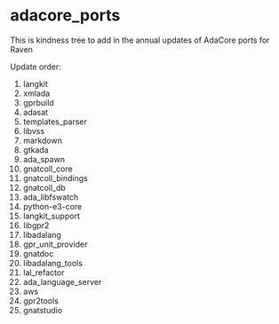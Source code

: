 # adacore_ports
This is kindness tree to add in the annual updates of AdaCore ports for Raven

Update order:

1. langkit
2. xmlada
3. gprbuild
4. adasat
5. templates_parser
6. libvss
7. markdown
8. gtkada
9. ada_spawn
10. gnatcoll_core
11. gnatcoll_bindings
12. gnatcoll_db
13. ada_libfswatch
14. python-e3-core
15. langkit_support
16. libgpr2
17. libadalang
18. gpr_unit_provider
19. gnatdoc
20. libadalang_tools
21. lal_refactor
22. ada_language_server
23. aws
24. gpr2tools
25. gnatstudio
